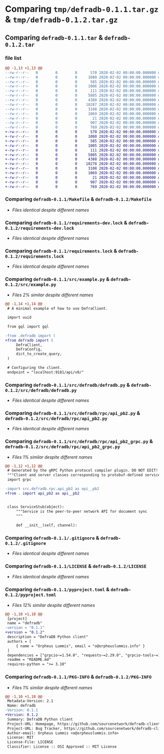 # Comparing `tmp/defradb-0.1.1.tar.gz` & `tmp/defradb-0.1.2.tar.gz`

## Comparing `defradb-0.1.1.tar` & `defradb-0.1.2.tar`

### file list

```diff
@@ -1,13 +1,13 @@
--rw-r--r--   0        0        0      570 2020-02-02 00:00:00.000000 defradb-0.1.1/Makefile
--rw-r--r--   0        0        0     1080 2020-02-02 00:00:00.000000 defradb-0.1.1/requirements-dev.lock
--rw-r--r--   0        0        0      585 2020-02-02 00:00:00.000000 defradb-0.1.1/requirements.lock
--rw-r--r--   0        0        0     1006 2020-02-02 00:00:00.000000 defradb-0.1.1/src/example.py
--rw-r--r--   0        0        0      111 2020-02-02 00:00:00.000000 defradb-0.1.1/src/defradb/__init__.py
--rw-r--r--   0        0        0     5805 2020-02-02 00:00:00.000000 defradb-0.1.1/src/defradb/defradb.py
--rw-r--r--   0        0        0     4388 2020-02-02 00:00:00.000000 defradb-0.1.1/src/defradb/rpc/api_pb2.py
--rw-r--r--   0        0        0    10287 2020-02-02 00:00:00.000000 defradb-0.1.1/src/defradb/rpc/api_pb2_grpc.py
--rw-r--r--   0        0        0     3108 2020-02-02 00:00:00.000000 defradb-0.1.1/.gitignore
--rw-r--r--   0        0        0     1069 2020-02-02 00:00:00.000000 defradb-0.1.1/LICENSE
--rw-r--r--   0        0        0       21 2020-02-02 00:00:00.000000 defradb-0.1.1/README.md
--rw-r--r--   0        0        0      907 2020-02-02 00:00:00.000000 defradb-0.1.1/pyproject.toml
--rw-r--r--   0        0        0      769 2020-02-02 00:00:00.000000 defradb-0.1.1/PKG-INFO
+-rw-r--r--   0        0        0      570 2020-02-02 00:00:00.000000 defradb-0.1.2/Makefile
+-rw-r--r--   0        0        0     1080 2020-02-02 00:00:00.000000 defradb-0.1.2/requirements-dev.lock
+-rw-r--r--   0        0        0      585 2020-02-02 00:00:00.000000 defradb-0.1.2/requirements.lock
+-rw-r--r--   0        0        0     1005 2020-02-02 00:00:00.000000 defradb-0.1.2/src/example.py
+-rw-r--r--   0        0        0      111 2020-02-02 00:00:00.000000 defradb-0.1.2/src/defradb/__init__.py
+-rw-r--r--   0        0        0     5805 2020-02-02 00:00:00.000000 defradb-0.1.2/src/defradb/defradb.py
+-rw-r--r--   0        0        0     4388 2020-02-02 00:00:00.000000 defradb-0.1.2/src/defradb/rpc/api_pb2.py
+-rw-r--r--   0        0        0    10278 2020-02-02 00:00:00.000000 defradb-0.1.2/src/defradb/rpc/api_pb2_grpc.py
+-rw-r--r--   0        0        0     3108 2020-02-02 00:00:00.000000 defradb-0.1.2/.gitignore
+-rw-r--r--   0        0        0     1069 2020-02-02 00:00:00.000000 defradb-0.1.2/LICENSE
+-rw-r--r--   0        0        0       21 2020-02-02 00:00:00.000000 defradb-0.1.2/README.md
+-rw-r--r--   0        0        0      907 2020-02-02 00:00:00.000000 defradb-0.1.2/pyproject.toml
+-rw-r--r--   0        0        0      769 2020-02-02 00:00:00.000000 defradb-0.1.2/PKG-INFO
```

### Comparing `defradb-0.1.1/Makefile` & `defradb-0.1.2/Makefile`

 * *Files identical despite different names*

### Comparing `defradb-0.1.1/requirements-dev.lock` & `defradb-0.1.2/requirements-dev.lock`

 * *Files identical despite different names*

### Comparing `defradb-0.1.1/requirements.lock` & `defradb-0.1.2/requirements.lock`

 * *Files identical despite different names*

### Comparing `defradb-0.1.1/src/example.py` & `defradb-0.1.2/src/example.py`

 * *Files 2% similar despite different names*

```diff
@@ -1,14 +1,14 @@
 # A minimal example of how to use DefraClient.
 
 import uuid
 
 from gql import gql
 
-from .defradb import (
+from defradb import (
     DefraClient,
     DefraConfig,
     dict_to_create_query,
 )
 
 # Configuring the client.
 endpoint = "localhost:9181/api/v0/"
```

### Comparing `defradb-0.1.1/src/defradb/defradb.py` & `defradb-0.1.2/src/defradb/defradb.py`

 * *Files identical despite different names*

### Comparing `defradb-0.1.1/src/defradb/rpc/api_pb2.py` & `defradb-0.1.2/src/defradb/rpc/api_pb2.py`

 * *Files identical despite different names*

### Comparing `defradb-0.1.1/src/defradb/rpc/api_pb2_grpc.py` & `defradb-0.1.2/src/defradb/rpc/api_pb2_grpc.py`

 * *Files 1% similar despite different names*

```diff
@@ -1,12 +1,12 @@
 # Generated by the gRPC Python protocol compiler plugin. DO NOT EDIT!
 """Client and server classes corresponding to protobuf-defined services."""
 import grpc
 
-import src.defradb.rpc.api_pb2 as api__pb2
+from . import api_pb2 as api__pb2
 
 
 class ServiceStub(object):
     """Service is the peer-to-peer network API for document sync
     """
 
     def __init__(self, channel):
```

### Comparing `defradb-0.1.1/.gitignore` & `defradb-0.1.2/.gitignore`

 * *Files identical despite different names*

### Comparing `defradb-0.1.1/LICENSE` & `defradb-0.1.2/LICENSE`

 * *Files identical despite different names*

### Comparing `defradb-0.1.1/pyproject.toml` & `defradb-0.1.2/pyproject.toml`

 * *Files 12% similar despite different names*

```diff
@@ -1,10 +1,10 @@
 [project]
 name = "defradb"
-version = "0.1.1"
+version = "0.1.2"
 description = "DefraDB Python client"
 authors = [
     { name = "Orpheus Lummis", email = "o@orpheuslummis.info" }
 ]
 dependencies = ["grpcio~=1.54.0", "requests~=2.29.0", "grpcio-tools~=1.54.0", "multiaddr~=0.0.9", "gql~=3.5.0b3", "aiohttp~=3.8", "requests_toolbelt~=0.10.1"]
 readme = "README.md"
 requires-python = ">= 3.10"
```

### Comparing `defradb-0.1.1/PKG-INFO` & `defradb-0.1.2/PKG-INFO`

 * *Files 1% similar despite different names*

```diff
@@ -1,10 +1,10 @@
 Metadata-Version: 2.1
 Name: defradb
-Version: 0.1.1
+Version: 0.1.2
 Summary: DefraDB Python client
 Project-URL: Homepage, https://github.com/sourcenetwork/defradb-client-py
 Project-URL: Bug Tracker, https://github.com/sourcenetwork/defradb-client-py/issues
 Author-email: Orpheus Lummis <o@orpheuslummis.info>
 License: MIT
 License-File: LICENSE
 Classifier: License :: OSI Approved :: MIT License
```

